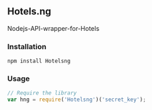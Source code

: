 ## Hotels.ng

Nodejs-API-wrapper-for-Hotels

### Installation

```
npm install Hotelsng
```

### Usage

```js
// Require the library
var hng = require('Hotelsng')('secret_key');
```